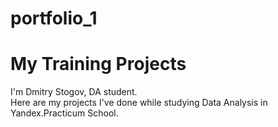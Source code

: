 # portfolio_1
<h1>My Training Projects</h1>
I'm Dmitry Stogov, DA student.</br>
Here are my projects I've done while studying Data Analysis in Yandex.Practicum School.</br>
